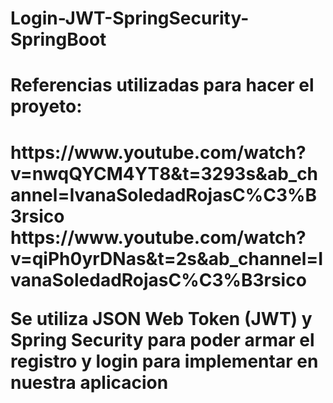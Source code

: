 # Login-JWT-SpringSecurity-SpringBoot
<h1>Referencias utilizadas para hacer el proyeto:<h1/>
https://www.youtube.com/watch?v=nwqQYCM4YT8&t=3293s&ab_channel=IvanaSoledadRojasC%C3%B3rsico
https://www.youtube.com/watch?v=qiPh0yrDNas&t=2s&ab_channel=IvanaSoledadRojasC%C3%B3rsico

<p>Se utiliza JSON Web Token (JWT) y Spring Security para poder armar el registro y login para implementar en nuestra aplicacion</p>
